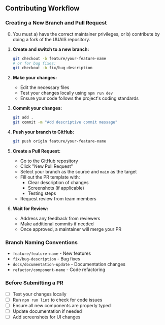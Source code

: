 ## Contributing Workflow

### Creating a New Branch and Pull Request

0. You must a) have the correct maintainer privileges, or b) contribute by doing a fork of the UUAIS repository.

1. **Create and switch to a new branch:**
   ```bash
   git checkout -b feature/your-feature-name
   # or for bug fixes:
   git checkout -b fix/bug-description
   ```

2. **Make your changes:**
   - Edit the necessary files
   - Test your changes locally using `npm run dev`
   - Ensure your code follows the project's coding standards

3. **Commit your changes:**
   ```bash
   git add .
   git commit -m "Add descriptive commit message"
   ```

4. **Push your branch to GitHub:**
   ```bash
   git push origin feature/your-feature-name
   ```

5. **Create a Pull Request:**
   - Go to the GitHub repository
   - Click "New Pull Request"
   - Select your branch as the source and `main` as the target
   - Fill out the PR template with:
     - Clear description of changes
     - Screenshots (if applicable)
     - Testing steps
   - Request review from team members

6. **Wait for Review:**
   - Address any feedback from reviewers
   - Make additional commits if needed
   - Once approved, a maintainer will merge your PR

### Branch Naming Conventions

- `feature/feature-name` - New features
- `fix/bug-description` - Bug fixes
- `docs/documentation-update` - Documentation changes
- `refactor/component-name` - Code refactoring

### Before Submitting a PR

- [ ] Test your changes locally
- [ ] Run `npm run lint` to check for code issues
- [ ] Ensure all new components are properly typed
- [ ] Update documentation if needed
- [ ] Add screenshots for UI changes